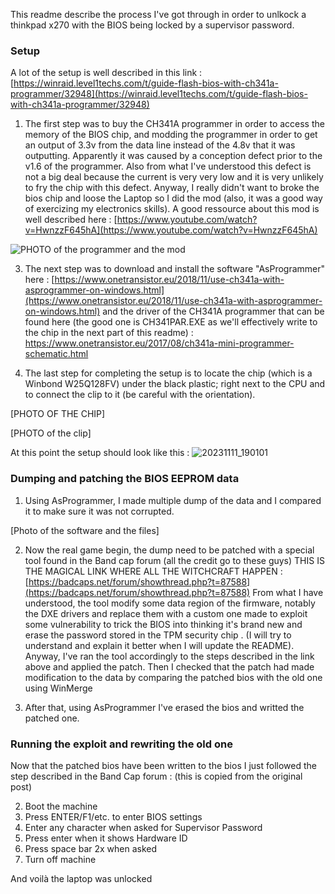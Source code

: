 This readme describe the process I've got through in order to unlkock a thinkpad x270 with the BIOS being locked by a supervisor password.

### Setup
A lot of the setup is well described in this link : [https://winraid.level1techs.com/t/guide-flash-bios-with-ch341a-programmer/32948](https://winraid.level1techs.com/t/guide-flash-bios-with-ch341a-programmer/32948)

1. The first step was to buy the CH341A programmer in order to access the memory of the BIOS chip, and modding the programmer in order to get an output of 3.3v from the data line instead of the 4.8v that it was outputting. 
Apparently it was caused by a conception defect prior to the v1.6 of the programmer. 
Also from what I've understood this defect is not a big deal because the current is very very low and it is very unlikely to fry the chip with this defect. 
Anyway, I really didn't want to broke the bios chip and loose the Laptop so I did the mod (also, it was a good way of exercizing my electronics skills).
A good ressource about this mod is well described here : [https://www.youtube.com/watch?v=HwnzzF645hA](https://www.youtube.com/watch?v=HwnzzF645hA)

![PHOTO of the programmer and the mod](master/Doc/photos/IMG_3250.jpeg)


3. The next step was to download and install the software "AsProgrammer" here : [https://www.onetransistor.eu/2018/11/use-ch341a-with-asprogrammer-on-windows.html](https://www.onetransistor.eu/2018/11/use-ch341a-with-asprogrammer-on-windows.html)
   and the driver of the CH341A programmer that can be found here (the good one is CH341PAR.EXE as we'll effectively write to the chip in the next part of this readme) : [https://www.onetransistor.eu/2017/08/ch341a-mini-programmer-schematic.html
](https://www.onetransistor.eu/2017/08/ch341a-mini-programmer-schematic.html)

5. The last step for completing the setup is to locate the chip (which is a Winbond W25Q128FV) under the black plastic; right next to the CPU and to connect the clip to it (be careful with the orientation).

[PHOTO OF THE CHIP]

[PHOTO of the clip]



At this point the setup should look like this :
![20231111_190101](https://github.com/Tictactouc/x270_BIOS_Reset/assets/63233669/7479412d-8792-4a1b-9f1e-b559a1c869f9)

### Dumping and patching the BIOS EEPROM data

1. Using AsProgrammer, I made multiple dump of the data and I compared it to make sure it was not corrupted.

[Photo of the software and the files]

2. Now the real game begin, the dump need to be patched with a special tool found in the Band cap forum (all the credit go to these guys) THIS IS THE MAGICAL LINK WHERE ALL THE WITCHCRAFT HAPPEN : [https://badcaps.net/forum/showthread.php?t=87588](https://badcaps.net/forum/showthread.php?t=87588)
From what I have understood, the tool modify some data region of the firmware, notably the DXE drivers and replace them with a custom one made to exploit some vulnerability to trick the BIOS into thinking it's brand new and erase the password stored in the TPM security chip . (I will try to understand and explain it better when I will update the README).
Anyway, I've ran the tool accordingly to the steps described in the link above and applied the patch. Then I checked that the patch had made modification to the data by comparing the patched bios with the old one using WinMerge

1. After that, using AsProgrammer I've erased the bios and writted the patched one.

### Running the exploit and rewriting the old one

Now that the patched bios have been written to the bios I just followed the step described in the Band Cap forum :
(this is copied from the original post)

2. Boot the machine
3. Press ENTER/F1/etc. to enter BIOS settings
4. Enter any character when asked for Supervisor Password
5. Press enter when it shows Hardware ID
6. Press space bar 2x when asked
7. Turn off machine

And voilà the laptop was unlocked
